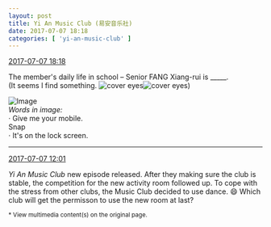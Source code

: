 ```yaml
---
layout: post
title: Yi An Music Club (易安音乐社)
date: 2017-07-07 18:18
categories: [ 'yi-an-music-club' ]
---
```


<div class="weibo-info">
  <a href="http://weibo.com/6094546964/FbiQdr5mY">2017-07-07 18:18</a>
</div>

The member's daily life in school – Senior FANG Xiang-rui is _____.  
(It seems I find something. ![cover eyes](http://img.t.sinajs.cn/t4/appstyle/expression/ext/normal/3c/pcmoren_wu_org.png)![cover eyes](http://img.t.sinajs.cn/t4/appstyle/expression/ext/normal/3c/pcmoren_wu_org.png))

<!-- more -->

![Image](http://wx4.sinaimg.cn/mw690/006Es64Agy1fhbgy7ghm8j319y19yb29.jpg)  
*Words in image:*  
· Give me your mobile.  
Snap  
· It's on the lock screen.

---

<div class="weibo-info">
  <a href="http://weibo.com/6094546964/FbgnifDlD">2017-07-07 12:01</a>
</div>

*Yi An Music Club* new episode released. After they making sure the club is stable, the competition for the new activity room followed up. To cope with the stress from other clubs, the Music Club decided to use dance. :smile: Which club will get the permisson to use the new room at last?

<small>* View multimedia content(s) on the original page.</small>
